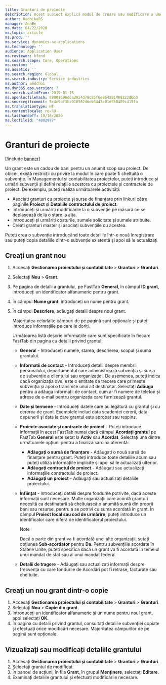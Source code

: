 ```yaml
---
title: Granturi de proiecte
description: Acest subiect explică modul de creare sau modificare a unei subvenții.
author: RadhikaRS
manager: AnnBe
ms.date: 04/22/2020
ms.topic: article
ms.prod: ''
ms.service: dynamics-ax-applications
ms.technology: ''
audience: Application User
ms.reviewer: kfend
ms.search.scope: Core, Operations
ms.custom: ''
ms.assetid: ''
ms.search.region: Global
ms.search.industry: Service industries
ms.author: andchoi
ms.dyn365.ops.version: 7
ms.search.validFrom: 2019-01-15
ms.openlocfilehash: 89801696d6a2924d78c85f6e9b4281409222dbb0
ms.sourcegitcommit: 5c4c9bf3ba018562d6cb3443c01d550489c415fa
ms.translationtype: HT
ms.contentlocale: ro-RO
ms.lasthandoff: 10/16/2020
ms.locfileid: "4082977"
---
```

# <a name="project-grants"></a>Granturi de proiecte

[!include [banner](../includes/banner.md)]

Un grant este un cadou de bani pentru un anumit scop sau proiect. De obicei, există restricții cu privire la modul în care poate fi cheltuită o subvenție. În Managementul și contabilitatea proiectelor, puteți introduce și urmări subvenții și defini relațiile acestora cu proiectele și contractele de proiect. De exemplu, puteți realiza următoarele activități:

- Asociați granturi cu proiecte și surse de finanțare prin linkuri către paginile **Proiect** și **Detaliile contractului de proiect**.
- Introduceți și urmăriți modificările la o subvenție pe măsură ce se deplasează de la o stare la alta.
- Introduceți și urmăriți costurile, sumele solicitate și sumele atribuite.
- Creați granturi master și asociați subvențiile cu acestea.

Puteți crea o subvenție introducând toate detaliile într-o nouă înregistrare sau puteți copia detaliile dintr-o subvenție existentă și apoi să le actualizați.

## <a name="create-a-new-grant"></a>Creați un grant nou

1. Accesați **Gestionarea proiectului și contabilitate** \> **Granturi** \> **Granturi**.
2. Selectați **Nou** \> **Grant**.
3. Pe pagina de detalii a grantului, pe FastTab **General**, în câmpul **ID grant**, introduceți un identificator alfanumeric pentru grant.
4. În câmpul **Nume grant**, introduceți un nume pentru grant.
5. În câmpul **Descriere**, adăugați detalii despre noul grant.

    Majoritatea celorlalte câmpuri de pe pagină sunt opționale și puteți introduce informațiile pe care le doriți.

    Următoarea listă descrie informațiile care sunt specificate în fiecare FastTab din pagina cu detalii privind grantul:

    - **General** - Introduceți numele, starea, descrierea, scopul și suma grantului.
    - **Informatii de contact** - Introduceți detalii despre membrii personalului, departamentul care administrează subvenția și sursa de subvenție a clientului sau organizației. De asemenea, puteți indica dacă organizația dvs. este o entitate de trecere care primește subvenția și apoi o transmite unui alt destinatar. Selectați **Adăuga** pentru a adăuga informații de contact, cum ar fi numere de telefon și adrese de e-mail pentru organizația care furnizează grantul.
    - **Date și termene** - Introduceți datele care au legătură cu grantul și cu cererea de grant. Exemplele includ data scadenței cererii, data depunerii și data la care grantul este aprobat sau respins.
    - **Proiecte asociate și contracte de proiect** - Puteți introduce informații în acest FastTab numai dacă câmpul **Acordați grantul** pe FastTab **General** este setat la **Activ** sau **Acordat**. Selectați una dintre următoarele opțiuni pentru a finaliza sarcina aferentă:

        - **Adăugați o sursă de finanțare** - Adăugați o nouă sursă de finanțare pentru grant. Puteți introduce toate detaliile acum sau puteți utiliza informațiile implicite și apoi să le actualizați ulterior.
        - **Adăugați contractul de proiect** - Adăugați sau actualizați informațiile contractului de proiect.
        - **Adăugați un proiect** - Adăugați sau actualizați detaliile proiectului.

    - **Înființat** - Introduceți detalii despre fondurile potrivite, dacă aceste informații sunt necesare. Multe organizații care acordă granturi necesită ca destinatarii să cheltuiască o anumită sumă din proprii bani sau resurse, pentru a se potrivi cu suma acordată în grant. În câmpul **Proiect local sau cod de urmărire**, puteți introduce un identificator care diferă de identificatorul proiectului.

        > [!NOTE]
        > Dacă o parte din grant va fi acordată unei alte organizații, setați opțiunea **Sub-acordator** pentru **Da**. Pentru subvențiile acordate în Statele Unite, puteți specifica dacă un grant va fi acordată în temeiul unui mandat de stat sau al unui mandat federal.

    - **Detalii de tragere** - Adăugați sau actualizați informații despre frecvența cu care fondurile de Acordări pot fi retrase, facturate sau cheltuite.

## <a name="create-a-new-grant-from-a-copy"></a>Creați un nou grant dintr-o copie

1. Accesați **Gestionarea proiectului și contabilitate** \> **Granturi** \> **Granturi**.
2. Selectați **Nou** \> **Copie din grant**.
3. Introduceți un identificator alfanumeric și un nume pentru noul grant, apoi selectați **OK**.
4. În pagina cu detalii privind grantul, consultați detaliile subvenției copiate și efectuați orice modificări necesare. Majoritatea câmpurilor de pe pagină sunt opționale.

## <a name="view-or-modify-grant-details"></a>Vizualizați sau modificați detaliile grantului

1. Accesați **Gestionarea proiectului și contabilitate** \> **Granturi** \> **Granturi**.
2. Selectați grantul de modificat.
3. În panoul de acțiuni, în fila **Grant**, în grupul **Menținere**, selectați **Editare**.
4. Examinați detaliile grantului și efectuați modificările necesare.

